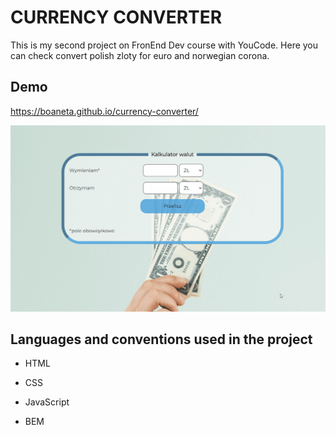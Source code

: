 # CURRENCY CONVERTER

This is my second project on FronEnd Dev course with YouCode. Here you can check convert polish zloty for euro and norwegian corona.

## Demo 
https://boaneta.github.io/currency-converter/

![Converter gif](images/converter-gif.gif)

## Languages and conventions used in the project
- HTML
- CSS
- JavaScript

- BEM
